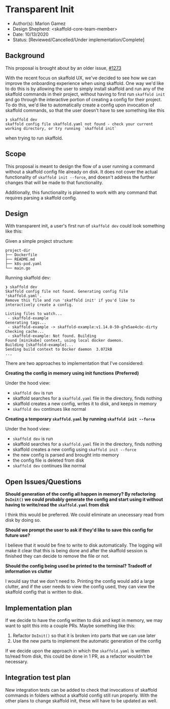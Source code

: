 # Transparent Init

* Author(s): Marlon Gamez
* Design Shepherd: \<skaffold-core-team-member\>
* Date: 10/13/2020
* Status: [Reviewed/Cancelled/Under implementation/Complete]

## Background

This proposal is brought about by an older issue, [#1273](https://github.com/GoogleContainerTools/skaffold/issues/1273)

With the recent focus on skaffold UX, we've decided to see how we can improve the onboarding experience when using skaffold.
One way we'd like to do this is by allowing the user to simply install skaffold and run any of the skaffold commands in their project, without having to first run `skaffold init` and go through the interactive portion of creating a config for their project.
To do this, we'd like to automatically create a config upon invocation of skaffold commands, so that the user doesn't have to see something like this
```
❯ skaffold dev
skaffold config file skaffold.yaml not found - check your current working directory, or try running `skaffold init`
```
when trying to run skaffold.

## Scope

This proposal is meant to design the flow of a user running a command without a skaffold config file already on disk. It does not cover the actual functionality of `skaffold init --force`, and doesn't address the further changes that will be made to that functionality.

Additionally, this functionality is planned to work with any command that requires parsing a skaffold config.

## Design

With transparent init, a user's first run of `skaffold dev` could look something like this:

Given a simple project structure:
```
project-dir
├── Dockerfile
├── README.md
├── k8s-pod.yaml
└── main.go
```
Running skaffold dev:
```
❯ skaffold dev
Skaffold config file not found. Generating config file 'skaffold.yaml'.
Remove this file and run 'skaffold init' if you'd like to interactively create a config.

Listing files to watch...
 - skaffold-example
Generating tags...
 - skaffold-example -> skaffold-example:v1.14.0-59-g7e5ae4cbc-dirty
Checking cache...
 - skaffold-example: Not found. Building
Found [minikube] context, using local docker daemon.
Building [skaffold-example]...
Sending build context to Docker daemon  3.072kB
...
```

There are two approaches to implementation that I've considered:

**Creating the config in memory using init functions (Preferred)**

Under the hood view:
- `skaffold dev` is run
- skaffold searches for a `skaffold.yaml` file in the directory, finds nothing
- skaffold creates a new config, writes it to disk, and keeps in memory
- `skaffold dev` continues like normal

**Creating a temporary `skaffold.yaml` by running `skaffold init --force`**

Under the hood view:
- `skaffold dev` is run
- skaffold searches for a `skaffold.yaml` file in the directory, finds nothing
- skaffold creates a new config using `skaffold init --force`
- the new config is parsed and brought into memory
- the config file is deleted from disk
- `skaffold dev` continues like normal

## Open Issues/Questions

**Should generation of the config all happen in memory? By refactoring `DoInit()` we could probably generate the config and start using it without having to write/read the `skaffold.yaml` from disk**

I think this would be preferred. We could eliminate an unecessary read from disk by doing so.

**Should we prompt the user to ask if they'd like to save this config for future use?**

I believe that it would be fine to write to disk automatically. The logging will make it clear that this is being done and after the skaffold session is finished they can decide to remove the file or not. 

**Should the config being used be printed to the terminal? Tradeoff of information vs clutter**

I would say that we don't need to. Printing the config would add a large clutter, and if the user needs to view the config used, they can view the skaffold config that is written to disk.

## Implementation plan

If we decide to have the config written to disk and kept in memory, we may want to split this into a couple PRs. Maybe something like this:
1. Refactor `DoInit()` so that it is broken into parts that we can use later
2. Use the new parts to implement the automatic generation of the config

If we decide upon the approach in which the `skaffold.yaml` is written to/read from disk, this could be done in 1 PR, as a refactor wouldn't be necessary.

## Integration test plan

New integration tests can be added to check that invocations of skaffold commands in folders without a skaffold config still run properly. With the other plans to change skaffold init, these will have to be updated as well.
